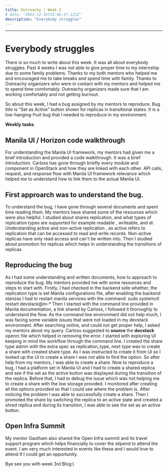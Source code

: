 ```yaml
---
title: Outreachy | Week 2
# date: "2022-12-16T23:46:37.121Z"
description: "Everybody struggles"
---
```


---
# Everybody struggles
 There is so much to write about this week. It was all about everybody struggles. Past 4 weeks I was not able to 
 give proper time to my internship due to some family problems. Thanks to my both mentors who helped me and encouraged me 
 to take breaks and spend time with family. Thanks to Outreachy organizers who were in contact with my mentors and helped me 
 to spend time comfortably. Outreachy organizers made sure that I am working comfortably and not getting burnout.

 So about this week, I had a bug assigned by my mentors to reproduce. 
 Bug title is "Set as Active" button shown for replicas in transitional states. It is a low-hanging-fruit bug that I needed to 
 reproduce in my environment.

**Weekly tasks**.

## Manila UI / Horizon code walkthrough 
 For understanding the Manila UI framework, my mentors had given me a brief introduction and provided a code walkthrough. 
 It was a brief introduction. Carloss has gone through briefly every module and component in OpenStack and how they are linked with each other. API calls, request, and response flow with Manila UI framework relevance which helped me to understand how to link them to the actual Manila UI. 

## First approarch was to understand the bug.
To understand the bug, I have gone through several documents and spent time reading them. My mentors have shared some of the resources
 which were also helpful. I studied about shares replication, and what types of replication types are supported for example 
 readable , writeable, and dr. Understanding active and non-active replication , as active refers to replication that can be accessed 
 to read and write records. Non-active replicas have only read access and can't be written into. Then I studied about promotion for replicas which helps in understanding the transitions of replicas.

## Reproducing the bug 
 As I had some understanding and written documents, how to approach to reproduce the bug. My mentors provided me with some resources and steps to start with. Firstly, I had checked in the backend side whether, the replication type is set Manila configurations file, after enabling the backend stanzas I had to restart manila services with the command:
 sudo systemctl restart devstack@m-*
 Then I started with the command line provided in Manila documentation, a link shared by Carloss, i followed it thoroughly to understand the flow.
 As the command line environment did not help much, I was facing some variable issues that were not loaded in my devstack environment.
 After searching online, and could not get proper help, I asked my mentors about my query. Carloss suggested to **source** the **decstack** openrc file which helped in removing the error.
 I started with exploring UI keeping in mind the workflow through the command line. I created the share type admin with the extra spec as replication_type, next type was to create a share with created share type.
 As I was instructed to create it from UI so I looked up the UI to create a share I was not able to find the option. So after help from my mentors, I was able to create a share. Now to reproduce a bug, I had a platform set in Manila UI and I had to create a shared replica and see if the set as the active button was displayed during the transition of the replica.
 Before that, I had to debug the issue which was not helping me to create a share with the low storage provided.
 I monitored after creating all the options provided so that I could see where the problem is. 
 After noticing the problem I was able to successfully create a share.
 Then I promoted the share by switching the replica to an active state and created a shred replica and during its transition, I was able to see the set as an active button.

## Open Infra Summit
My mentor Gautham also shared the Open Infra summit and its travel support program which helps financially to cover the stipend to attend the event. I am very much interested in events like these and I would love to attend if I could get an opportunity.

Bye see you with week 3rd Blog:)

